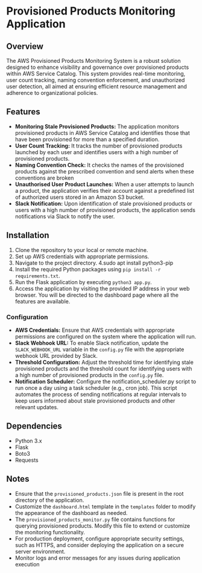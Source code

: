 # Provisioned Products Monitoring Application

## Overview
The AWS Provisioned Products Monitoring System is a robust solution designed to enhance visibility and governance over provisioned products within AWS Service Catalog. This system provides real-time monitoring, user count tracking, naming convention enforcement, and unauthorized user detection, all aimed at ensuring efficient resource management and adherence to organizational policies.

## Features
- **Monitoring Stale Provisioned Products:** The application monitors provisioned products in AWS Service Catalog and identifies those that have been provisioned for more than a specified duration.
- **User Count Tracking:** It tracks the number of provisioned products launched by each user and identifies users with a high number of provisioned products.
- **Naming Convention Check:** It checks the names of the provisioned products against the prescribed convention and send alerts when these conventions are broken
- **Unauthorised User Product Launches:** When a user attempts to launch a product, the application verifies their account against a predefined list of authorized users stored in an Amazon S3 bucket.
- **Slack Notification:** Upon identification of stale provisioned products or users with a high number of provisioned products, the application sends notifications via Slack to notify the user.

## Installation
1. Clone the repository to your local or remote machine.
2. Set up AWS credentials with appropriate permissions.
3. Navigate to the project directory.
4.sudo apt install python3-pip
4. Install the required Python packages using `pip install -r requirements.txt`.
5. Run the Flask application by executing `python3 app.py`.
6. Access the application by visiting the provided IP address in your web browser. You will be directed to the dashboard page where all the features are available.

### Configuration
- **AWS Credentials:** Ensure that AWS credentials with appropriate permissions are configured on the system where the application will run.
- **Slack Webhook URL:** To enable Slack notification, update the `SLACK_WEBHOOK_URL` variable in the `config.py` file with the appropriate webhook URL provided by Slack.
- **Threshold Configuration:** Adjust the threshold time for identifying stale provisioned products and the threshold count for identifying users with a high number of provisioned products in the `config.py` file.
- **Notification Scheduler:** Configure the notification_scheduler.py script to run once a day using a task scheduler (e.g., cron job). This script automates the process of sending notifications at regular intervals to keep users informed about stale provisioned products and other relevant updates.

## Dependencies
- Python 3.x
- Flask
- Boto3
- Requests 

## Notes
- Ensure that the `provisioned_products.json` file is present in the root directory of the application. 
- Customize the `dashboard.html` template in the `templates` folder to modify the appearance of the dashboard as needed.
- The `provisioned_products_monitor.py` file contains functions for querying provisioned products. Modify this file to extend or customize the monitoring functionality.
- For production deployment, configure appropriate security settings, such as HTTPS, and consider deploying the application on a secure server environment.
- Monitor logs and error messages for any issues during application execution